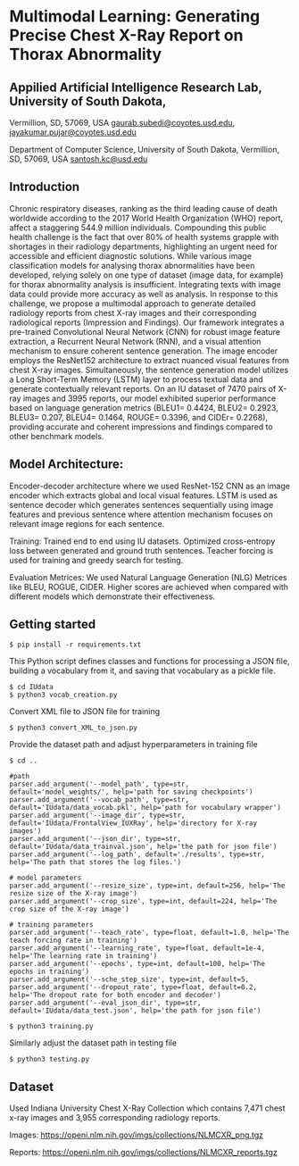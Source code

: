 
# Multimodal Learning: Generating Precise Chest X-Ray Report on Thorax Abnormality 

## Appilied Artificial Intelligence Research Lab, University of South Dakota,
Vermillion, SD, 57069, USA
gaurab.subedi@coyotes.usd.edu, 
jayakumar.pujar@coyotes.usd.edu 

Department of Computer Science, University of South Dakota, Vermillion, SD,
57069, USA
santosh.kc@usd.edu


## Introduction

Chronic respiratory diseases, ranking as the third leading cause of death worldwide according to the 2017 World Health Organization (WHO) report, affect a staggering 544.9 million individuals. Compounding this public health challenge is the fact that over 80% of health systems grapple with shortages in their radiology departments, highlighting an urgent need for accessible and efficient diagnostic solutions. While various image classification models for analysing thorax abnormalities have been developed, relying solely on one type of dataset (image data, for example) for thorax abnormality analysis is insufficient. Integrating texts with image data could provide more accuracy as well as analysis. In response to this challenge, we propose a multimodal approach to generate detailed radiology reports from chest X-ray images and their corresponding radiological reports (Impression and Findings). Our framework integrates a pre-trained Convolutional Neural Network (CNN) for robust image feature extraction, a Recurrent Neural Network (RNN), and a visual attention mechanism to ensure coherent sentence generation. The image encoder employs the ResNet152 architecture to extract nuanced visual features from chest X-ray images. Simultaneously, the sentence generation model utilizes a Long Short-Term Memory (LSTM) layer to process textual data and generate contextually relevant reports. On an IU dataset of 7470 pairs of X-ray images and 3995 reports, our model exhibited superior performance based on language generation metrics (BLEU1= 0.4424, BLEU2= 0.2923, BLEU3= 0.207, BLEU4= 0.1464, ROUGE= 0.3396, and CIDEr= 0.2268), providing accurate and coherent impressions and findings compared to other benchmark models. 

##    Model Architecture: 

Encoder-decoder architecture where we used ResNet-152 CNN as an image encoder which extracts global and local visual features. LSTM is used as sentence decoder which generates sentences sequentially using image features and previous sentence where attention mechanism focuses on relevant image regions for each sentence. 

Training: Trained end to end using IU datasets. Optimized cross-entropy loss between generated and ground truth sentences. Teacher forcing is used for training and greedy search for testing. 

Evaluation Metrices: We used Natural Language Generation (NLG) Metrices like BLEU, ROGUE, CIDER. Higher scores are achieved when compared with different models which demonstrate their effectiveness. 

## Getting started

```
$ pip install -r requirements.txt
```
This Python script defines classes and functions for processing a JSON file, building a vocabulary from it, and saving that vocabulary as a pickle file.

```
$ cd IUdata
$ python3 vocab_creation.py
```
Convert XML file to JSON file for training

```
$ python3 convert_XML_to_json.py
```
Provide the dataset path and adjust hyperparameters in training file
```
$ cd ..
```
    #path
    parser.add_argument('--model_path', type=str, default='model_weights/', help='path for saving checkpoints')
    parser.add_argument('--vocab_path', type=str, default='IUdata/data_vocab.pkl', help='path for vocabulary wrapper')
    parser.add_argument('--image_dir', type=str, default='IUdata/FrontalView_IUXRay', help='directory for X-ray images')
    parser.add_argument('--json_dir', type=str, default='IUdata/data_trainval.json', help='the path for json file')
    parser.add_argument('--log_path', default='./results', type=str, help='The path that stores the log files.')

    # model parameters
    parser.add_argument('--resize_size', type=int, default=256, help='The resize size of the X-ray image')
    parser.add_argument('--crop_size', type=int, default=224, help='The crop size of the X-ray image')

    # training parameters
    parser.add_argument('--teach_rate', type=float, default=1.0, help='The teach forcing rate in training')
    parser.add_argument('--learning_rate', type=float, default=1e-4, help='The learning rate in training')
    parser.add_argument('--epochs', type=int, default=100, help='The epochs in training')
    parser.add_argument('--sche_step_size', type=int, default=5,
    parser.add_argument('--dropout_rate', type=float, default=0.2, help='The dropout rate for both encoder and decoder')
    parser.add_argument('--eval_json_dir', type=str, default='IUdata/data_test.json', help='the path for json file')

```
$ python3 training.py
```
Similarly adjust the dataset path in testing file

```
$ python3 testing.py
```

## Dataset

Used Indiana University Chest X-Ray Collection which contains 7,471 chest x-ray images and 3,955 corresponding radiology reports.

Images:  https://openi.nlm.nih.gov/imgs/collections/NLMCXR_png.tgz 

Reports: https://openi.nlm.nih.gov/imgs/collections/NLMCXR_reports.tgz  

